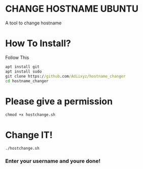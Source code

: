 # CHANGE HOSTNAME UBUNTU
A tool to change hostname

# How To Install?
Follow This
```cmd
apt install git
apt install sudo
git clone https://github.com/Adiixyz/hostname_changer
cd hostname_changer
```

# Please give a permission
`chmod +x hostchange.sh`

# Change IT!
`./hostchange.sh`

### Enter your username and youre done!
